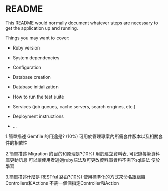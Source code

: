 # README

This README would normally document whatever steps are necessary to get the
application up and running.

Things you may want to cover:

* Ruby version

* System dependencies

* Configuration

* Database creation

* Database initialization

* How to run the test suite

* Services (job queues, cache servers, search engines, etc.)

* Deployment instructions

* ...

1.簡單描述 Gemfile 的用途是? (10%)
  可用於管理專案內所需套件版本以及相關套件的相依性

2.簡單描述 Migration 的目的和原理是?(10%)
  用於建立資料表, 可記錄每筆資料庫更動訊息
  可以讓使用者透過ruby語法及可更改資料庫資料不需下sql語法
  便於學習

3.簡單描述什麼是 RESTful 路由?(10%)
  使用標準化的方式來命名跟組織Controllers和Actions
  不需一個個指定Controller和Action
